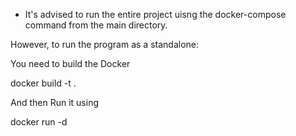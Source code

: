 * It's advised to run the entire project uisng the docker-compose command from the main directory.

However, to run the program as a standalone:

You need to build the Docker

 docker build -t <name> .


And then Run it using

  docker run -d <name>


